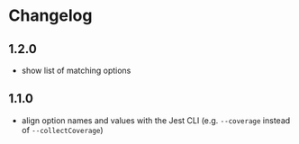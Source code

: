 # Changelog

## 1.2.0

- show list of matching options

## 1.1.0

- align option names and values with the Jest CLI (e.g. `--coverage` instead of `--collectCoverage`)
